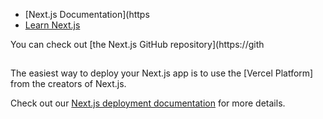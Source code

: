 


- [Next.js Documentation](https
- [Learn Next.js](https://nextjs.org/learn) 

You can check out [the Next.js GitHub repository](https://gith

## 

The easiest way to deploy your Next.js app is to use the [Vercel Platform] from the creators of Next.js.

Check out our [Next.js deployment documentation](https://nextjs.org/docs/deployment) for more details.
